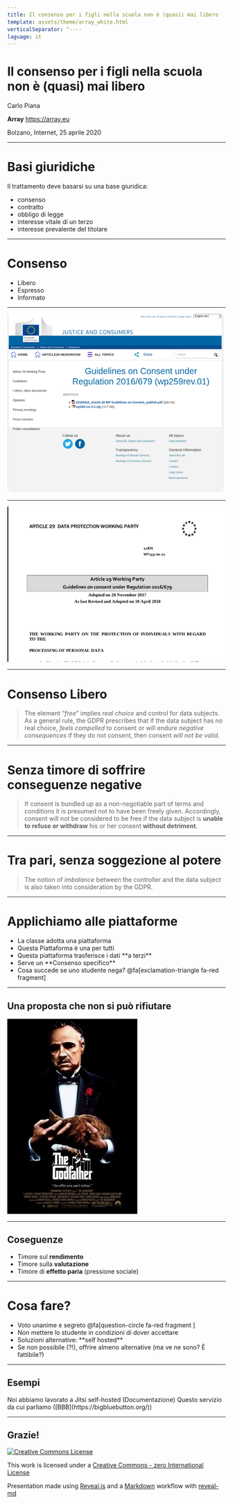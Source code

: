 ```yaml
---
title: Il consenso per i figli nella scuola non è (quasi) mai libero
template: assets/theme/array_white.html
verticalSeparator: ^----
laguage: it
---
```



# Il consenso per i figli nella scuola non è (quasi) mai libero


Carlo Piana

**Array**
  https://array.eu

Bolzano, Internet, 25 aprile 2020

---
# Basi giuridiche

Il trattamento deve basarsi su una base giuridica:

- <span class="fragment highlight-bold">consenso</span>
- contratto
- obbligo di legge
- interesse vitale di un terzo
- interesse prevalente del titolare

---

# Consenso

- <span class="fragment highlight-bold">Libero</span>
- Espresso
- Informato

---

<img class="center-img-large" src="assets/img/fontespizio_art29.png" />


---

<img class="center-img-large" src="assets/img/wp29_consent.png" />

----

# Consenso Libero

> The element “*free*” <!--frag highlight-bold--> implies *real choice* <!--frag highlight-bold--> and control for data subjects. As a general rule, the GDPR
> prescribes that if the data subject has no real choice, *feels compelled*<!--frag highlight-bold--> to consent or will endure
*negative consequences*<!--frag highlight-bold--> if they do not consent, then consent *will not be valid*.<!--frag highlight-bold-->

----

# Senza timore di soffrire conseguenze negative

> If consent is bundled
up as a non-negotiable part of terms and conditions it is presumed not to have been freely given.
Accordingly, consent will not be considered to be free if the data subject is **unable to refuse or
withdraw** his or her consent **without detriment**.

----
# Tra pari, senza soggezione al potere

> The notion of <span class="fragment highlight-bold">*imbalance*</span> between the controller
and the data subject is also taken into consideration by the GDPR.

---
# Applichiamo alle piattaforme

- <!--frag fade-in-then-semi-out --> La classe adotta una piattaforma
- <!--frag fade-in-then-semi-out --> Questa Piattaforma è una per tutti
- <!--frag--> Questa piattaforma trasferisce i dati **a terzi** <!--frag-->
- <!--frag--> Serve un **Consenso specifico** <!--frag-->
- <!--frag--> Cosa succede se uno studente nega? @fa[exclamation-triangle fa-red fragment]

----

## Una proposta che non si può rifiutare

![](assets/img/thegodfather.jpg)<!--frag fade-right center-img-large -->


---
## Coseguenze

- Timore sul **rendimento**
- Timore sulla **valutazione**
- Timore di **effetto paria** (<span class="fragment highlight-bold">pressione sociale</span>)

---
# Cosa fare?

- Voto unanime e segreto @fa[question-circle fa-red fragment ]
- <!--frag--> Non mettere lo studente in condizioni di dover accettare
- <!--frag--> Soluzioni alternative: **self hosted** <!--frag-->
- <!--frag--> Se non possibile (?!), offrire almeno alternative (ma ve ne sono? È fattibile?)

---
## Esempi

<!--frag--> Noi abbiamo lavorato a Jitsi self-hosted (Documentazione)

<!--frag--> <https://jitsi-club.gitlab.io/jitsi-self-hosting/en/>

<!--frag--> Questo servizio da cui parliamo ([BBB](https://bigbluebutton.org/))<!--frag-->
---
<!-- bkg thanks.jpg-->

## Grazie!

<div class="bottom">

[![Creative Commons License](http://i.creativecommons.org/p/zero/1.0/88x31.png)<!-- .element: style="border-width:0" -->][CC0]

This work is licensed under a [Creative Commons - zero International License][CC0]

Presentation made using [Reveal.js][81aa3153] and a [Markdown][81aa3154] workflow with [reveal-md](https://github.com/webpro/reveal-md)

</div>

  [CC0]: http://creativecommons.org/publicdomain/zero/1.0/
  [81aa3153]: https://revealjs.com/ "Reveal"
  [81aa3154]: https://daringfireball.net/projects/markdown/syntax
